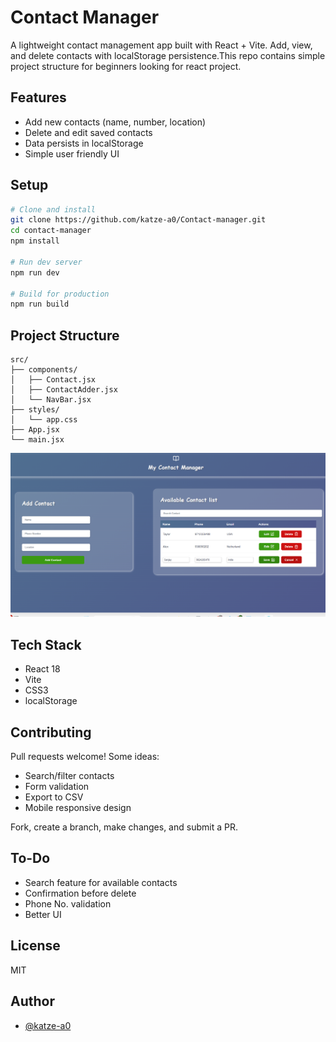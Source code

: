 # Contact Manager

A lightweight contact management app built with React + Vite. Add, view, and delete contacts with localStorage persistence.This repo contains simple project structure for beginners looking for react project.

## Features

- Add new contacts (name, number, location)
- Delete and edit saved contacts
- Data persists in localStorage
- Simple user friendly UI
  

## Setup

```bash
# Clone and install
git clone https://github.com/katze-a0/Contact-manager.git
cd contact-manager
npm install

# Run dev server
npm run dev

# Build for production
npm run build
```

## Project Structure

```
src/
├── components/
│   ├── Contact.jsx
│   ├── ContactAdder.jsx
│   └── NavBar.jsx
├── styles/
│   └── app.css
├── App.jsx
└── main.jsx
```
![Alt text](./src/assests/preview.png)
## Tech Stack

- React 18
- Vite
- CSS3
- localStorage

## Contributing

Pull requests welcome! Some ideas:

- Search/filter contacts
- Form validation
- Export to CSV
- Mobile responsive design

Fork, create a branch, make changes, and submit a PR.

## To-Do


- Search feature for available contacts
- Confirmation  before delete
- Phone No. validation
- Better UI

## License

MIT

## Author

- [@katze-a0](https://github.com/katze-a0)
